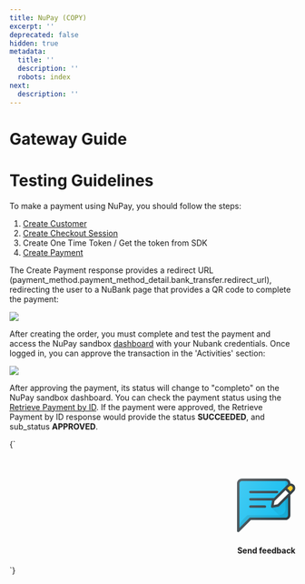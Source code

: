 ```yaml
---
title: NuPay (COPY)
excerpt: ''
deprecated: false
hidden: true
metadata:
  title: ''
  description: ''
  robots: index
next:
  description: ''
---
```

# Gateway Guide

# Testing Guidelines

To make a payment using NuPay, you should follow the steps:

1. [Create Customer](https://docs.y.uno/reference/create-customer)
2. [Create Checkout Session](https://docs.y.uno/reference/create-checkout-session)
3. Create One Time Token / Get the token from SDK 
4. [Create Payment ](https://docs.y.uno/reference/create-payment)

The Create Payment response provides a redirect URL (payment\_method.payment\_method\_detail.bank\_transfer.redirect\_url), redirecting the user to a NuBank page that provides a QR code to complete the payment:

![](https://files.readme.io/662bf38-nu_pay.png)

After creating the order, you must complete and test the payment and access the NuPay sandbox [dashboard](https://sandbox-painel.nupaybusiness.com.br/) with your Nubank credentials. Once logged in, you can approve the transaction in the 'Activities' section:

![](https://files.readme.io/52a2332-nu_pay_dashboard.png)

After approving the payment, its status will change to "completo" on the NuPay sandbox dashboard. You can check the payment status using the [Retrieve Payment by ID](https://docs.y.uno/reference/retrieve-payment-by-id). If the payment were approved, the Retrieve Payment by ID response would provide the status **SUCCEEDED**, and sub\_status **APPROVED**.

<HTMLBlock>{`
<!DOCTYPE html>
<html lang="en">
<style>
  .navigation-button-shelf {
    margin: 0 0 0 0;
    display: flex;
    justify-content: flex-end;
  }

  .navigation-button {
    padding: 0.3rem;
    background: rgba(255, 255, 255, 0.23);
    border-radius: 5px;
    border: 1px solid #614ad67a;
    transition: transform .2s;
    display: flex;
    flex-direction: row;
  }

  .navigation-button:hover {
    transform: scale(1.02);
    box-shadow: 0 5px 5px rgba(0, 0, 0, 0.1);
    cursor: pointer;
  }

  .navigation-button svg {
    color: #614ad6;
    height: 25px;
    width: 25px;
  }

  .navigation-button h4 {
    font-size: 0.8rem;
    color: #614ad6;
    margin: 0 0 0 10px;
    display: flex;
    align-items: center;
  }

  @media only screen and (max-width: 600px) {
    .navigation-button h4 {
      font-size: 0.7rem;
    }

    .navigation-button svg {
      color: #614ad6;
      height: 20px;
      width: 20px;
    }
  }
</style>

<body>
  <br />
  <br />
  <section class="navigation-button-shelf">
    <div class="navigation-button" onclick="window.location='https://forms.gle/ufNUzah5hAqjhKPi7';">
     <?xml version="1.0" encoding="iso-8859-1"?>
<!-- Generator: Adobe Illustrator 19.0.0, SVG Export Plug-In . SVG Version: 6.00 Build 0)  -->
<svg version="1.1" id="Capa_1" xmlns="http://www.w3.org/2000/svg" xmlns:xlink="http://www.w3.org/1999/xlink" x="0px" y="0px"
	 viewBox="0 0 512 512" style="enable-background:new 0 0 512 512;" xml:space="preserve">
<path style="fill:#303C42;" d="M426.667,21.333h-384C19.146,21.333,0,40.469,0,64v416c0,4.313,2.604,8.208,6.583,9.854
	c1.312,0.552,2.708,0.813,4.083,0.813c2.771,0,5.5-1.083,7.542-3.125L121.75,384h304.917c23.521,0,42.667-19.135,42.667-42.667V64
	C469.333,40.469,450.188,21.333,426.667,21.333z"/>
<path style="fill:#15BEF0;" d="M448,341.333c0,11.76-9.563,21.333-21.333,21.333H117.333c-2.833,0-5.542,1.125-7.542,3.125
	L21.333,454.25V64c0-11.76,9.563-21.333,21.333-21.333h384C438.438,42.667,448,52.24,448,64V341.333z"/>
<path style="opacity:0.1;enable-background:new    ;" d="M426.667,42.667v245.839c0,29.176-23.652,52.828-52.828,52.828H96
	c-2.829,0-5.542,1.124-7.542,3.124l-36.955,36.956c-19.317,19.318-30.17,45.518-30.17,72.837v0l88.46-88.46
	c2-2,4.712-3.123,7.54-3.123h309.333c11.782,0,21.333-9.551,21.333-21.333V64C448,52.24,438.438,42.667,426.667,42.667z"/>
<g>
	<path style="fill:#303C42;" d="M352,149.333H117.333c-5.896,0-10.667-4.771-10.667-10.667S111.438,128,117.333,128H352
		c5.896,0,10.667,4.771,10.667,10.667S357.896,149.333,352,149.333z"/>
	<path style="fill:#303C42;" d="M330.646,213.333H117.333c-5.896,0-10.667-4.771-10.667-10.667S111.438,192,117.333,192h213.313
		c5.896,0,10.667,4.771,10.667,10.667S336.542,213.333,330.646,213.333z"/>
	<path style="fill:#303C42;" d="M245.333,277.333h-128c-5.896,0-10.667-4.771-10.667-10.667c0-5.896,4.771-10.667,10.667-10.667h128
		c5.896,0,10.667,4.771,10.667,10.667C256,272.563,251.229,277.333,245.333,277.333z"/>
	<path style="fill:#303C42;" d="M471.167,64c-10.771,0-21.292,4.365-28.875,11.958L312.458,205.771c-1.5,1.49-2.5,3.385-2.917,5.448
		l-10.667,53.354c-0.708,3.5,0.396,7.115,2.917,9.635c2.021,2.021,4.75,3.125,7.542,3.125c0.688,0,1.396-0.073,2.083-0.208
		l53.313-10.667c2.083-0.417,3.979-1.427,5.458-2.917l106.676-106.659c0,0,0.008-0.004,0.012-0.008s0.004-0.007,0.004-0.007
		l23.163-23.16c0,0,0,0,0-0.01c7.604-7.604,11.958-18.125,11.958-28.865C512,82.313,493.688,64,471.167,64z"/>
</g>
<polygon style="fill:#FFFFFF;" points="357.396,246.177 322.938,253.073 329.833,218.573 426.661,121.745 454.249,149.332 "/>
<path style="fill:#FFCA28;" d="M484.958,118.625l-15.625,15.625l-27.589-27.589l15.63-15.63c3.625-3.615,8.646-5.698,13.792-5.698
	c10.75,0,19.5,8.75,19.5,19.5C490.667,109.958,488.583,114.99,484.958,118.625z"/>
<linearGradient id="SVGID_1_" gradientUnits="userSpaceOnUse" x1="-29.8042" y1="636.3796" x2="-24.6018" y2="631.1702" gradientTransform="matrix(21.3333 0 0 -21.3333 996.3334 13791.667)">
	<stop  offset="0" style="stop-color:#000000;stop-opacity:0.1"/>
	<stop  offset="1" style="stop-color:#000000;stop-opacity:0"/>
</linearGradient>
<path style="fill:url(#SVGID_1_);" d="M370.188,263.542c-1.479,1.49-3.375,2.5-5.458,2.917l-53.313,10.667
	c-0.688,0.135-1.396,0.208-2.083,0.208c-2.792,0-5.521-1.104-7.542-3.125l88.458,88.458h36.417c11.771,0,21.333-9.573,21.333-21.333
	V185.741L370.188,263.542z"/>
<linearGradient id="SVGID_2_" gradientUnits="userSpaceOnUse" x1="-48.4597" y1="640.1601" x2="-25.0701" y2="629.2543" gradientTransform="matrix(21.3333 0 0 -21.3333 996.3334 13791.667)">
	<stop  offset="0" style="stop-color:#FFFFFF;stop-opacity:0.2"/>
	<stop  offset="1" style="stop-color:#FFFFFF;stop-opacity:0"/>
</linearGradient>
<path style="fill:url(#SVGID_2_);" d="M471.167,64c-0.618,0-1.217,0.155-1.833,0.184V64c0-23.531-19.146-42.667-42.667-42.667h-384
	C19.146,21.333,0,40.469,0,64v416c0,4.313,2.604,8.208,6.583,9.854c1.312,0.552,2.708,0.813,4.083,0.813
	c2.771,0,5.5-1.083,7.542-3.125L121.75,384h304.917c23.521,0,42.667-19.135,42.667-42.667V164.411l7.53-7.529
	c0,0,0.008-0.004,0.012-0.008s0.004-0.007,0.004-0.007l23.163-23.16c0,0,0,0,0-0.01c7.604-7.604,11.958-18.125,11.958-28.865
	C512,82.313,493.688,64,471.167,64z"/>
</svg>
      <h4>
        Send feedback
      </h4>
    </div>
  </section>
</body>

</html>
`}</HTMLBlock>
